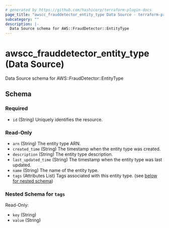 ```yaml
---
# generated by https://github.com/hashicorp/terraform-plugin-docs
page_title: "awscc_frauddetector_entity_type Data Source - terraform-provider-awscc"
subcategory: ""
description: |-
  Data Source schema for AWS::FraudDetector::EntityType
---
```


# awscc_frauddetector_entity_type (Data Source)

Data Source schema for AWS::FraudDetector::EntityType



<!-- schema generated by tfplugindocs -->
## Schema

### Required

- `id` (String) Uniquely identifies the resource.

### Read-Only

- `arn` (String) The entity type ARN.
- `created_time` (String) The timestamp when the entity type was created.
- `description` (String) The entity type description.
- `last_updated_time` (String) The timestamp when the entity type was last updated.
- `name` (String) The name of the entity type.
- `tags` (Attributes List) Tags associated with this entity type. (see [below for nested schema](#nestedatt--tags))

<a id="nestedatt--tags"></a>
### Nested Schema for `tags`

Read-Only:

- `key` (String)
- `value` (String)


